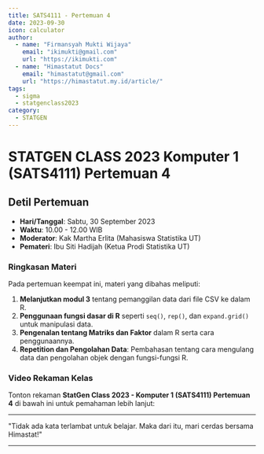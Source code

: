 ```yaml
--- 
title: SATS4111 - Pertemuan 4
date: 2023-09-30
icon: calculator
author:
  - name: "Firmansyah Mukti Wijaya"
    email: "ikimukti@gmail.com"
    url: "https://ikimukti.com"
  - name: "Himastatut Docs"
    email: "himastatut@gmail.com"
    url: "https://himastatut.my.id/article/"
tags:
  - sigma
  - statgenclass2023
category: 
  - STATGEN
--- 
```


# STATGEN CLASS 2023 Komputer 1 (SATS4111) Pertemuan 4

## Detil Pertemuan

- **Hari/Tanggal**: Sabtu, 30 September 2023
- **Waktu**: 10.00 - 12.00 WIB
- **Moderator**: Kak Martha Erlita (Mahasiswa Statistika UT)
- **Pemateri**: Ibu Siti Hadijah (Ketua Prodi Statistika UT)

### Ringkasan Materi
Pada pertemuan keempat ini, materi yang dibahas meliputi:
1. **Melanjutkan modul 3** tentang pemanggilan data dari file CSV ke dalam R.
2. **Penggunaan fungsi dasar di R** seperti `seq()`, `rep()`, dan `expand.grid()` untuk manipulasi data.
3. **Pengenalan tentang Matriks dan Faktor** dalam R serta cara penggunaannya.
4. **Repetition dan Pengolahan Data**: Pembahasan tentang cara mengulang data dan pengolahan objek dengan fungsi-fungsi R.

### Video Rekaman Kelas
Tonton rekaman **StatGen Class 2023 - Komputer 1 (SATS4111) Pertemuan 4** di bawah ini untuk pemahaman lebih lanjut:

<VidStack
  src="youtube/Y2v2KXRgd2U"
  title="StatGen Class 2023 - Komputer 1 (SATS4111) Pertemuan 4"
/>

--- 

"Tidak ada kata terlambat untuk belajar. Maka dari itu, mari cerdas bersama Himastat!"


--- 

